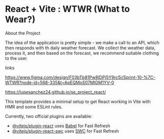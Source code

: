 # React + Vite : WTWR (What to Wear?)

About the Project

The idea of the application is pretty simple - we make a call to an API, which then responds with th daily weather forecast. We collect the weather data, process it, and then based on the forecast, we recommend suitable clothing to the user.

links

https://www.figma.com/design/F03bTb81Pw8IDPj5Y9rc5i/Sprint-10-%7C-WTWR?node-id=568-335&t=ApEQMoS07MlGM1YV-0

https://lupesanchez24.github.io/se_project_react/

This template provides a minimal setup to get React working in Vite with HMR and some ESLint rules.

Currently, two official plugins are available:

- [@vitejs/plugin-react](https://github.com/vitejs/vite-plugin-react/blob/main/packages/plugin-react/README.md) uses [Babel](https://babeljs.io/) for Fast Refresh
- [@vitejs/plugin-react-swc](https://github.com/vitejs/vite-plugin-react-swc) uses [SWC](https://swc.rs/) for Fast Refresh
